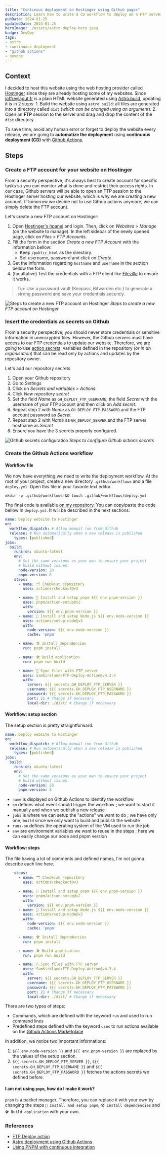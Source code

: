 ```yaml
---
title: "Continous deployment on Hostinger using Github pages"
description: Learn how to write a CD workflow to deploy on a FTP server.
pubDate: 2024-01-25
updatedDate: 2024-01-25
heroImage: ./assets/astro-deploy-hero.jpeg
badge: DevOps
tags:
- astro
- continuous deployment
- "github actions"
- devops
---
```

## Context
I decided to host this website using the web hosting provider called [Hostinger](https://www.hostinger.fr/) since they are already hosting some of my websites. Since [joffreylagut.fr](https://joffreylagut.fr) is a plain HTML website generated using [Astro.build](https://astro.build), updating it is in 2 steps:
	1. Build the website using `astro build`: all files are generated into a directory called `dist` (*which can be changed using an argument*).
	2. Open an **FTP** session to the server and drag and drop the content of the `dist` directory.

To save time, avoid any human error or forget to deploy the website every release, we are going to **automatize the deployment** using **continuous deployment (CD)** with [Github Actions](https://github.com/features/actions).

## Steps
### Create a FTP account for your website on Hostinger
From a security perspective, it's always best to create account for specific tasks so you can monitor what is done and restrict their access rights. In our case, Github servers will be able to open an FTP session to the Hostinger server hosting our website, which is why we are creating a new account. If tomorrow we decide not to use Github actions anymore, we can simply delete the FTP account.

Let's create a new FTP account on Hostinger:
1. Open [Hostinger's hpanel](https://hpanel.hostinger.com/websites-list) and login. Then, click on *Websites* > *Manage* (on the website to manage). In the left sidebar of the newly opened page, click on *Files* > *FTP Accounts*.
2. Fill the form in the section *Create a new FTP Account* with the information bellow:
	- Keep `/public_html` as the directory.
	- Set username, password and click on *Create*.
3. Get the information regarding `hostname` and `username` in the section bellow the form.
4. (facultative) Test the credentials with a FTP client like [Filezilla](https://filezilla-project.org/) to ensure it works.

> Tip: Use a password vault (Keepass, Bitwarden etc.) to generate a strong password and save your credentials securely.

![Steps to create a new FTP account on Hostinger](./assets/astro-deploy-hostinger.png)
*Steps to create a new FTP account on Hostinger*

### Insert the credentials as secrets on Github
From a security perspective, you should never store credentials or sensitive information in unencrypted files. However, the Github servers must have access to our FTP credentials to update our website. Therefore, we are going to use [action secrets](https://docs.github.com/fr/actions/security-guides/using-secrets-in-github-actions): variables defined in the repository (*or in an organisation*) that can be read only by actions and updates by the repository owner.

Let's add our repository secrets:
1. Open your Github repository
2. Go to *Settings*
3. Click on *Secrets and variables* > *Actions*
4. Click *New repository secret*
5. Set the field *Name* as `GH_DEPLOY_FTP_USERNAME`, the field *Secret* with the username of your FTP account and then click on *Add secret*.
6. Repeat step 2 with *Name* as `GH_DEPLOY_FTP_PASSWORD` and the FTP account password as *Secret*
7. Repeat step 2 with *Name* as `GH_DEPLOY_SERVER` and the FTP server hostname as *Secret*
8. Ensure you have the 3 secrets properly configured.

![Github secrets configuration](./assets/astro-deploy-github-secrets.png)
*Steps to configure Github actions secrets*

### Create the Github Actions workflow
#### Workflow file
We now have everything we need to write the deployment workflow. At the root of your project, create a new directory `.github/workflows` and a file `deploy.yml`. Open this file in your favorite text editor.

```shell
mkdir -p .github/workflows && touch .github/workflows/deploy.yml
```

The final code is available [on my repository.](https://github.com/JoffreyLGT/joffreylagut.fr/blob/8d5ffbbe09c07dcb28b87a0e09d169ca459cf6f6/.github/workflows/deploy.yml) 
You can copy/paste the code bellow in `deploy.yml`. It will be described in the next sections:
```yml
name: Deploy website to Hostinger
on:
  workflow_dispatch: # Allow manual run from Github
  release: # Run automatically when a new release is published
    types: [published]
jobs:
  build:
    runs-on: ubuntu-latest
    env:
      # Set the same versions as your own to ensure your project
      # build without issues.
      node-version: 20
      pnpm-version: 8
    steps:
      - name: 🗂️ Checkout repository
        uses: actions/checkout@v3

      - name: 🔨 Install and setup pnpm ${{ env.pnpm-version }}
        uses: pnpm/action-setup@v2 
        with:
          version: ${{ env.pnpm-version }}
      - name: 🔧 Install and setup Node.js ${{ env.node-version }}
        uses: actions/setup-node@v3
        with:
          node-version: ${{ env.node-version }}
          cache: 'pnpm'

      - name: 🛠️ Install dependencies
        run: pnpm install

      - name: 🛠️ Build application 
        run: pnpm run build

      - name: 📂 Sync files with FTP server
        uses: SamKirkland/FTP-Deploy-Action@v4.3.4
        with:
          server: ${{ secrets.GH_DEPLOY_FTP_SERVER }}
          username: ${{ secrets.GH_DEPLOY_FTP_USERNAME }}
          password: ${{ secrets.GH_DEPLOY_FTP_PASSWORD }}
          port: 21 # Change if necessary
          local-dir: ./dist/ # Change if necessary
``` 

#### Workflow: setup section
The setup section is pretty straightforward.
```yml
name: Deploy website to Hostinger
on:
  workflow_dispatch: # Allow manual run from Github
  release: # Run automatically when a new release is published
    types: [published]
jobs:
  build:
    runs-on: ubuntu-latest
    env:
      # Set the same versions as your own to ensure your project
      # build without issues.
      node-version: 20
      pnpm-version: 8
```

- `name` is displayed on Github Actions to identify the workflow
- `on` defines what event should trigger the workflow ; we want to start it manually and when we publish a new release
- `jobs` is where we can setup the "actions" we want to do ; we have only one, `build` since we only want to build and publish the website
- `runs-on` defines the operating system of the VM used to run the job
- `env` are environment variables we want to reuse in the steps ; here we can easily change our node and pnpm version

#### Workflow: steps
The file having a lot of comments and defined names, I'm not gonna describe each line here.
```yml
    steps:
      - name: 🗂️ Checkout repository
        uses: actions/checkout@v3

      - name: 🔨 Install and setup pnpm ${{ env.pnpm-version }}
        uses: pnpm/action-setup@v2 
        with:
          version: ${{ env.pnpm-version }}
      - name: 🔧 Install and setup Node.js ${{ env.node-version }}
        uses: actions/setup-node@v3
        with:
          node-version: ${{ env.node-version }}
          cache: 'pnpm'

      - name: 🛠️ Install dependencies
        run: pnpm install

      - name: 🛠️ Build application 
        run: pnpm run build

      - name: 📂 Sync files with FTP server
        uses: SamKirkland/FTP-Deploy-Action@v4.3.4
        with:
          server: ${{ secrets.GH_DEPLOY_FTP_SERVER }}
          username: ${{ secrets.GH_DEPLOY_FTP_USERNAME }}
          password: ${{ secrets.GH_DEPLOY_FTP_PASSWORD }}
          port: 21 # Change if necessary
          local-dir: ./dist/ # Change if necessary
```
There are two types of steps:
- Commands, which are defined with the keyword `run` and used to run command lines
- Predefined steps defined with the keyword `uses` to run actions available on the [Github Actions Marketplace](https://github.com/marketplace?type=actions)

In addition, we notice two important informations:
1. `${{ env.node-version }}` and `${{ env.pnpm-version }}` are replaced by the values of the setup section.
2. `${{ secrets.GH_DEPLOY_FTP_SERVER }}`, `${{ secrets.GH_DEPLOY_FTP_USERNAME }}` and `${{ secrets.GH_DEPLOY_FTP_PASSWORD }}` fetches the actions secrets we defined before.

#### I am not using `pnpm`, how do I make it work?
`pnpm` is a packet manager. Therefore, you can replace it with your own by changing the steps `🔨 Install and setup pnpm`, `🛠️ Install dependencies` and `🛠️ Build application` with your own.
### References
- [FTP Deploy action](https://github.com/SamKirkland/FTP-Deploy-Action)
- [Astro deployment using Github Actions](https://docs.astro.build/en/guides/deploy/aws/#continuous-deployment-with-github-actions)
- [Using PNPM with continuous integration](https://pnpm.io/continuous-integration)
